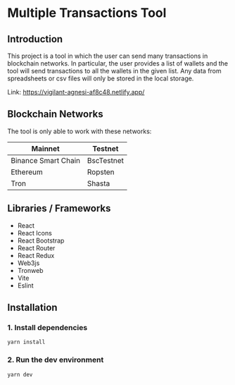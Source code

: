 # Multiple Transactions Tool

## Introduction
This project is a tool in which the user can send many transactions in blockchain networks. In particular, the user provides a list of wallets and the tool will send transactions to all the wallets in the given list. 
Any data from spreadsheets or csv files will only be stored in the local storage.

Link: https://vigilant-agnesi-af8c48.netlify.app/ 

## Blockchain Networks
The tool is only able to work with these networks:

| Mainnet | Testnet |
| ------------- | ------------- |
| Binance Smart Chain  | BscTestnet  |
| Ethereum  | Ropsten  |
| Tron  | Shasta  |

## Libraries / Frameworks
<ul>
  <li>React</li>
  <li>React Icons</li>
  <li>React Bootstrap</li>
  <li>React Router</li>
  <li>React Redux</li>
  <li>Web3js</li>
  <li>Tronweb</li>
  <li>Vite</li>
  <li>Eslint</li>
</ul>

## Installation
### 1. Install dependencies
```shell
yarn install
```

### 2. Run the dev environment
```shell
yarn dev
```
